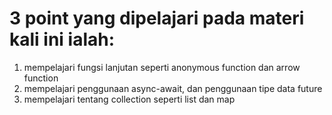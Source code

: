 # 3 point yang dipelajari pada materi kali ini ialah:
1. mempelajari fungsi lanjutan seperti anonymous function dan arrow function
2. mempelajari penggunaan async-await, dan penggunaan tipe data future
3. mempelajari tentang collection seperti list dan map
